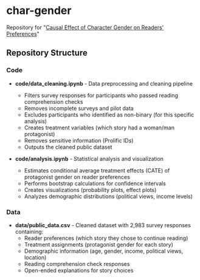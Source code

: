 # char-gender
Repository for "[Causal Effect of Character Gender on Readers' Preferences](https://osf.io/preprints/socarxiv/ef9mj_v1)"

## Repository Structure

### Code
- **code/data_cleaning.ipynb** - Data preprocessing and cleaning pipeline
  - Filters survey responses for participants who passed reading comprehension checks
  - Removes incomplete surveys and pilot data
  - Excludes participants who identified as non-binary (for this specific analysis)
  - Creates treatment variables (which story had a woman/man protagonist)
  - Removes sensitive information (Prolific IDs)
  - Outputs the cleaned public dataset

- **code/analysis.ipynb** - Statistical analysis and visualization
  - Estimates conditional average treatment effects (CATE) of protagonist gender on reader preferences
  - Performs bootstrap calculations for confidence intervals
  - Creates visualizations (probability plots, effect plots)
  - Analyzes demographic distributions (political views, income levels)

### Data
- **data/public_data.csv** - Cleaned dataset with 2,983 survey responses containing:
  - Reader preferences (which story they chose to continue reading)
  - Treatment assignments (protagonist gender for each story)
  - Demographic information (age, gender, income, political views, location)
  - Reading comprehension check responses
  - Open-ended explanations for story choices

